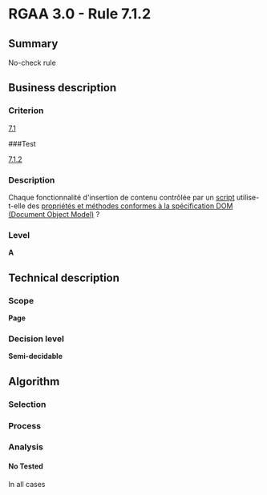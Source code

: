 # RGAA 3.0 -  Rule 7.1.2

## Summary

No-check rule

## Business description

### Criterion

[7.1](http://references.modernisation.gouv.fr/referentiel-technique-0#crit-7-1)

###Test

[7.1.2](http://disic.github.io/rgaa_referentiel_en/RGAA3.0_Criteria_English_version_v1.html#test-7-1-2)

### Description

Chaque fonctionnalit&eacute; d'insertion de contenu contr&ocirc;l&eacute;e par un <a href="http://references.modernisation.gouv.fr/referentiel-technique-0#mScript">script</a> utilise-t-elle des <a href="http://references.modernisation.gouv.fr/referentiel-technique-0#mDomSpec">propri&eacute;t&eacute;s et m&eacute;thodes conformes &agrave; la sp&eacute;cification DOM (Document Object Model)</a> ?

### Level

**A**

## Technical description

### Scope

**Page**

### Decision level

**Semi-decidable**

## Algorithm

### Selection

### Process

### Analysis

#### No Tested 

In all cases
